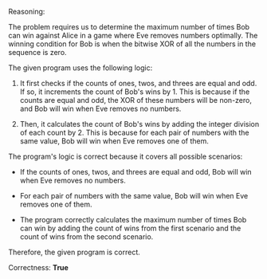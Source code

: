 Reasoning:

The problem requires us to determine the maximum number of times Bob can win against Alice in a game where Eve removes numbers optimally. The winning condition for Bob is when the bitwise XOR of all the numbers in the sequence is zero.

The given program uses the following logic:

1. It first checks if the counts of ones, twos, and threes are equal and odd. If so, it increments the count of Bob's wins by 1. This is because if the counts are equal and odd, the XOR of these numbers will be non-zero, and Bob will win when Eve removes no numbers.

2. Then, it calculates the count of Bob's wins by adding the integer division of each count by 2. This is because for each pair of numbers with the same value, Bob will win when Eve removes one of them.

The program's logic is correct because it covers all possible scenarios:

- If the counts of ones, twos, and threes are equal and odd, Bob will win when Eve removes no numbers.

- For each pair of numbers with the same value, Bob will win when Eve removes one of them.

- The program correctly calculates the maximum number of times Bob can win by adding the count of wins from the first scenario and the count of wins from the second scenario.

Therefore, the given program is correct.

Correctness: **True**